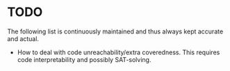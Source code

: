 # TODO
The following list is continuously maintained and thus always kept accurate and actual.

+ How to deal with code unreachability/extra coveredness. This requires code interpretability and possibly SAT-solving.